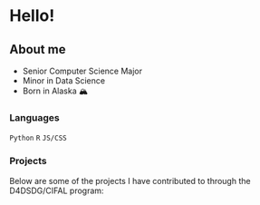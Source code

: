 # Hello!
## About me <br>
- Senior Computer Science Major <br>
- Minor in Data Science <br>
- Born in Alaska 🏔️ <br>
### Languages <br>
`Python` `R` `JS/CSS` <br>
### Projects
Below are some of the projects I have contributed to through the D4DSDG/CIFAL program:


